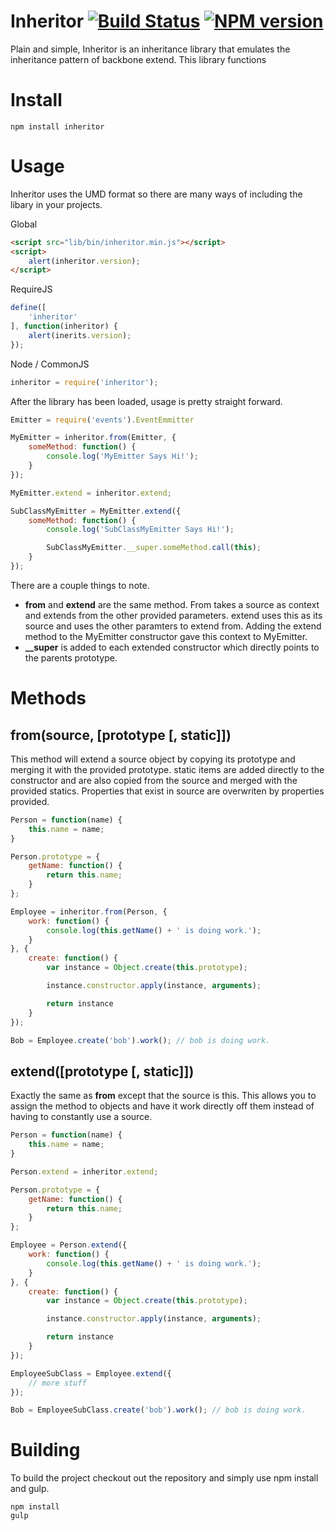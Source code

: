 # Inheritor [![Build Status](https://travis-ci.org/rstone770/inheritor.svg?branch=master)](https://travis-ci.org/rstone770/inheritor) [![NPM version](http://img.shields.io/npm/v/inheritor.svg)](http://img.shields.io/npm/v/inheritor.svg)

Plain and simple, Inheritor is an inheritance library that emulates the inheritance pattern of backbone extend. This library functions 

# Install
```
npm install inheritor
```

# Usage
Inheritor uses the UMD format so there are many ways of including the libary in your projects.

Global
```html
<script src="lib/bin/inheritor.min.js"></script>
<script>
	alert(inheritor.version);
</script>
```

RequireJS
```javascript
define([
	'inheritor'
], function(inheritor) {
	alert(inerits.version);
});

```

Node / CommonJS
```javascript
inheritor = require('inheritor');
```

After the library has been loaded, usage is pretty straight forward.

```javascript
Emitter = require('events').EventEmmitter

MyEmitter = inheritor.from(Emitter, {
	someMethod: function() {
		console.log('MyEmitter Says Hi!');
	}	
});

MyEmitter.extend = inheritor.extend;

SubClassMyEmitter = MyEmitter.extend({
	someMethod: function() {
		console.log('SubClassMyEmitter Says Hi!');

		SubClassMyEmitter.__super.someMethod.call(this);
	}
});

```
There are a couple things to note. 
- **from** and **extend** are the same method. From takes a source as context and extends from the other provided parameters. extend uses this as its source and uses the other paramters to extend from. Adding the extend method to the MyEmitter constructor gave this context to MyEmitter.
- **__super** is added to each extended constructor which directly points to the parents prototype.

# Methods
## from(source, [prototype [, static]])
This method will extend a source object by copying its prototype and merging it with the provided prototype. static items are added directly to the constructor and are also copied from the source and merged with the provided statics. Properties that exist in source are overwriten by properties provided.

```javascript
Person = function(name) {
	this.name = name;
}

Person.prototype = {
	getName: function() {
		return this.name; 
	}
};

Employee = inheritor.from(Person, {
	work: function() {
		console.log(this.getName() + ' is doing work.');
	}
}, {
	create: function() {
		var instance = Object.create(this.prototype);

		instance.constructor.apply(instance, arguments);

		return instance
	}
});

Bob = Employee.create('bob').work(); // bob is doing work.
```

## extend([prototype [, static]])
Exactly the same as **from** except that the source is this. This allows you to assign the method to objects and have it work directly off them instead of having to constantly use a source.

```javascript
Person = function(name) {
	this.name = name;
}

Person.extend = inheritor.extend;

Person.prototype = {
	getName: function() {
		return this.name; 
	}
};

Employee = Person.extend({
	work: function() {
		console.log(this.getName() + ' is doing work.');
	}
}, {
	create: function() {
		var instance = Object.create(this.prototype);

		instance.constructor.apply(instance, arguments);

		return instance
	}
});

EmployeeSubClass = Employee.extend({
	// more stuff
});

Bob = EmployeeSubClass.create('bob').work(); // bob is doing work.
```

# Building
To build the project checkout out the repository and simply use npm install and gulp.
```
npm install
gulp
```

